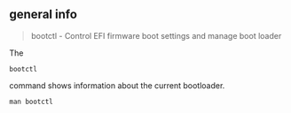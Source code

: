 ## general info

> bootctl - Control EFI firmware boot settings and manage boot loader

The
```
bootctl
```
command shows information about the current bootloader.

```
man bootctl
```
